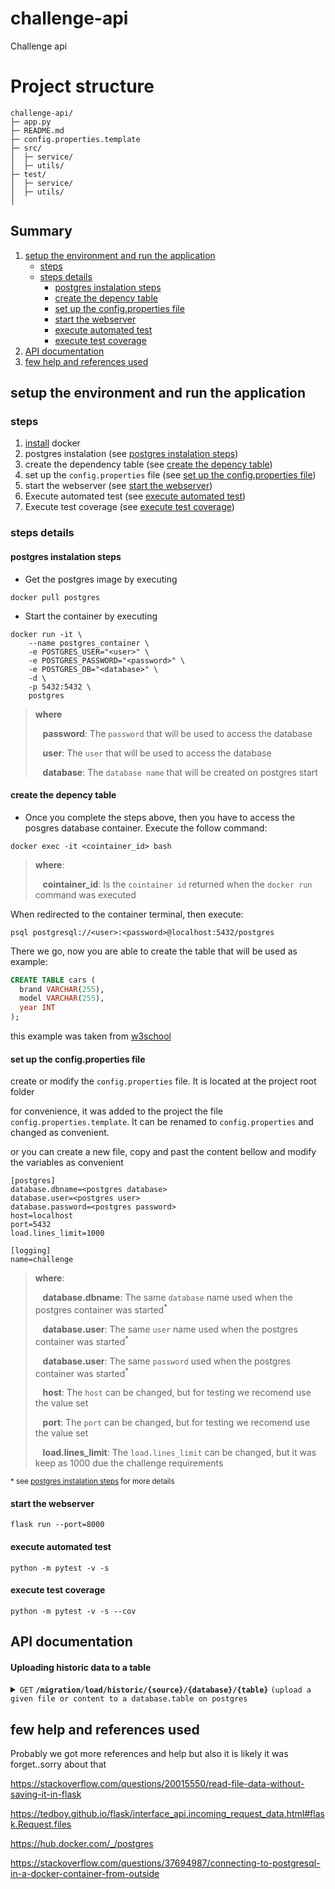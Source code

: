 # challenge-api

Challenge api

# Project structure
```
challenge-api/
├─ app.py
├─ README.md
├─ config.properties.template
├─ src/
│  ├─ service/
│  ├─ utils/
├─ test/
│  ├─ service/
│  ├─ utils/
│
```


## Summary
1. [setup the environment and run the application](#setup-the-environment-and-run-the-application)
   - [steps](#steps)
   - [steps details](#steps-details)
     - [postgres instalation steps](#postgres-instalation-steps)
     - [create the depency table](#create-the-depency-table)
     - [set up the config.properties file](#set-up-the-config.properties-file)
     - [start the webserver](#start-the-webserver)
     - [execute automated test](#execute-automated-test)
     - [execute test coverage](#execute-test-coverage)
1. [API documentation](#api-documentation)
1. [few help and references used](#few-help-and-references-used)


## setup the environment and run the application

### steps

1. [install](https://docs.docker.com/engine/install/) docker 
1. postgres instalation (see [postgres instalation steps](#postgres-instalation-steps))
1. create the dependency table (see [create the depency table](#create-the-depency-table))
1. set up the `config.properties` file  (see [set up the config.properties file](#set-up-the-config.properties-file))
1. start the webserver (see [start the webserver](#start-the-webserver))
1. Execute automated test (see [execute automated test](#execute-automated-test))
1. Execute test coverage (see [execute test coverage](#execute-test-coverage))

### steps details

#### postgres instalation steps

- Get the postgres image by executing 

```
docker pull postgres
```

- Start the container by executing 

```
docker run -it \
    --name postgres_container \
    -e POSTGRES_USER="<user>" \
    -e POSTGRES_PASSWORD="<password>" \
    -e POSTGRES_DB="<database>" \
    -d \
    -p 5432:5432 \
    postgres
```

> **where**
>
> &nbsp;&nbsp;&nbsp;**password**: The `password` that will be used to access the database
> 
> &nbsp;&nbsp;&nbsp;**user**: The `user` that will be used to access the database
> 
> &nbsp;&nbsp;&nbsp;**database**: The `database name` that will be created on postgres start

#### create the depency table
- Once you complete the steps above, then you have to access the posgres database container. Execute the follow command:

```
docker exec -it <cointainer_id> bash
```

> **where**:<BR>
>
> &nbsp;&nbsp;&nbsp;**cointainer_id**: Is the  `cointainer id` returned when the `docker run` command was executed

When  redirected to the container terminal, then execute:

```
psql postgresql://<user>:<password>@localhost:5432/postgres
```

There we go, now you are able to create the table that will be used as example:

``` sql
CREATE TABLE cars (
  brand VARCHAR(255),
  model VARCHAR(255),
  year INT
);
```

this example was taken from [w3school](https://www.w3schools.com/postgresql/postgresql_create_table.php)

#### set up the config.properties file

create or modify the `config.properties` file. It is located at the project root folder


for convenience, it was added to the project the file `config.properties.template`. It can be renamed to `config.properties` and changed as convenient.

or you can create a new file, copy and past the content bellow and modify the variables as convenient
```
[postgres]
database.dbname=<postgres database>
database.user=<postgres user>
database.password=<postgres password>
host=localhost
port=5432
load.lines_limit=1000

[logging]
name=challenge
```
> **where**:<BR>
>
> &nbsp;&nbsp;&nbsp;**database.dbname**: The same `database` name used when the postgres container was started<sup>*</sup>
>
> &nbsp;&nbsp;&nbsp;**database.user**: The same `user` name used when the postgres container was started<sup>*</sup>
>
> &nbsp;&nbsp;&nbsp;**database.user**: The same `password` used when the postgres container was started<sup>*</sup>
>
> &nbsp;&nbsp;&nbsp;**host**: The `host` can be changed, but for testing we recomend use the value set
>
> &nbsp;&nbsp;&nbsp;**port**: The `port` can be changed, but for testing we recomend use the value set
>
> &nbsp;&nbsp;&nbsp;**load.lines_limit**: The `load.lines_limit` can be changed, but it was keep as 1000 due the challenge requirements 

<sup>* see [postgres instalation steps](#postgres-instalation-steps) for more details</sup>

#### start the webserver 

```
flask run --port=8000
```


#### execute automated test

```
python -m pytest -v -s
```

#### execute test coverage

```
python -m pytest -v -s --cov
```


## API documentation

#### Uploading historic data to a table

<details>
<summary><code>GET</code> <code><b>/migration/load/historic/{source}/{database}/{table}</b></code> <code>(upload a given file or content to a database.table on postgres</code></summary>

##### Parameters

| name      |  type     | data type               | default | description                                                           |
|-----------|-----------|-------------------------|---------|-----------------------------------------------------------------------|
| source    | required  | string                  |         | The data source, that means where the data is actually store, currently it has 4 partial implementation `aws` `gcp` `content` `test` <BR>`aws` it load file from s3 into postgress (not implemented yet)<BR>`gcp` it load file from GCP Storage into postgress (not implemented yet)<BR>`content` it load the body csv content into postgress (**implemented**)<BR>`test` it examplify how to convert the `s3`/`gcp storage` into a `FileStorage` and load into postgre (**implemented**)|
| database  | required  | string                  |         | The datasource where the postgres table will be find|
| table     | required  | string                  |         | The target table name where the data will be loaded|
| header    |           | string                  |true     | it indicates if the file to be loaded contains header. If none of the following values are informed, it will be set as `true`: (case insensitive) `false`|`no`|`not`|`0` 


##### body
| name      |  type     | data type               | default | description                                                           |
|-----------|-----------|-------------------------|---------|-----------------------------------------------------------------------|
| file      | *required | string                  |         | It is the csv file content that will be send as part of the Body form-data file on the request. <BR>*required* if `source` is set as `content`. <BR> *see [Upload a file via POST request](https://www.postman.com/postman/workspace/postman-answers/documentation/13455110-00378d5c-5b08-4813-98da-bc47a2e6021d) for more details*|


</details>


## few help and references used

Probably we got more references and help but also it is likely it was forget..sorry about that

https://stackoverflow.com/questions/20015550/read-file-data-without-saving-it-in-flask

https://tedboy.github.io/flask/interface_api.incoming_request_data.html#flask.Request.files

https://hub.docker.com/_/postgres

https://stackoverflow.com/questions/37694987/connecting-to-postgresql-in-a-docker-container-from-outside




